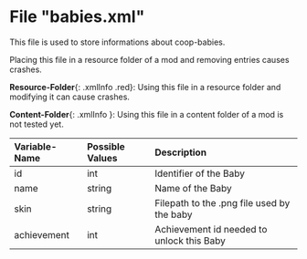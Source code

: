 # File "babies.xml"

This file is used to store informations about coop-babies.

Placing this file in a resource folder of a mod and removing entries causes crashes.

**Resource-Folder**{: .xmlInfo .red}: Using this file in a resource folder and modifying it can cause crashes.

**Content-Folder**{: .xmlInfo }: Using this file in a content folder of a mod is not tested yet.

| Variable-Name | Possible Values | Description |
|:--|:--|:--|
|id|int|Identifier of the Baby|
|name|string|Name of the Baby|
|skin|string|Filepath to the .png file used by the baby|
|achievement|int|Achievement id needed to unlock this Baby|
